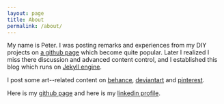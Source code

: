 ```yaml
---
layout: page
title: About
permalink: /about/
---
```


My name is Peter. I was posting remarks and experiences from my DIY projects on [a github page](https://github.com/petervojtek/diy) which become quite popular. Later I realized I miss there discussion and advanced content control, and I established this blog which runs on [Jekyll engine](http://jekyllrb.com/).

I post some art--related content on [behance](https://www.behance.net/petervojtek), [deviantart](http://petervojtek.deviantart.com/) and [pinterest](pinterest.com/tangocut/).

Here is my [github page](https://github.com/petervojtek) and here is my [linkedin profile](http://sk.linkedin.com/pub/peter-vojtek/12/9b9/197).

